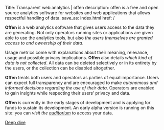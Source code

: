 Title: Transparent web analytics | offen
description: offen is a free and open source analytics software for websites and web applications that allows respectful handling of data.
save_as: index.html
href: /

__Offen__ is a web analytics software that gives users access to the data they are generating. Not only operators running sites or applications are given able to use the analytics tools, but also *the users themselves are granted access to and ownership of their data*.

Usage metrics come with explanations about their meaning, relevance, usage and possible privacy implications. __Offen__ also details *which kind of data is not collected*. All data can be deleted selectively or in its entirety by the users, or the collection can be disabled altogether.

__Offen__ treats both users and operators as parties of equal importance. Users can expect full transparency and are encouraged to make *autonomous and informed decisions regarding the use of their data*. Operators are enabled to gain insights while respecting their users' privacy and data.

__Offen__ is currently in the early stages of development and is applying for funds to sustain its development. An early alpha version is running on this site: you can *visit the [auditorium](https://auditorium-alpha.offen.dev)* to access your data.

<div class="btn-wrapper">
<a class="btn btn-color-yellow" href="/deep-dive/">Deep dive</a>
</div>
